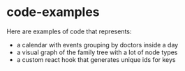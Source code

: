 # code-examples

Here are examples of code that represents:
- a calendar with events grouping by doctors inside a day
- a visual graph of the family tree with a lot of node types
- a custom react hook that generates unique ids for keys
